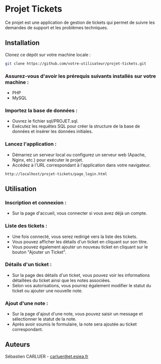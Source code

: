 # Projet Tickets
Ce projet est une application de gestion de tickets qui permet de suivre les demandes de support et les problèmes techniques.

## Installation
Clonez ce dépôt sur votre machine locale :

``` bash
git clone https://github.com/votre-utilisateur/projet-tickets.git
```
### Assurez-vous d'avoir les prérequis suivants installés sur votre machine :

* PHP 
* MySQL 

### Importez la base de données :

* Ouvrez le fichier sql/PROJET.sql.
* Exécutez les requêtes SQL pour créer la structure de la base de données et insérer les données initiales.

### Lancez l'application :

* Démarrez un serveur local ou configurez un serveur web (Apache, Nginx, etc.) pour exécuter le projet.
* Accédez à l'URL correspondant à l'application dans votre navigateur.
```
http://localhost/projet-tickets/page_login.html
```

## Utilisation
### Inscription et connexion :

* Sur la page d'accueil, vous connecter si vous avez déjà un compte.

### Liste des tickets :

* Une fois connecté, vous serez redirigé vers la liste des tickets.
* Vous pouvez afficher les détails d'un ticket en cliquant sur son titre.
* Vous pouvez également ajouter un nouveau ticket en cliquant sur le bouton "Ajouter un Ticket".

### Détails d'un ticket :

* Sur la page des détails d'un ticket, vous pouvez voir les informations détaillées du ticket ainsi que les notes associées.
* Selon vos autorisations, vous pourrez également modifier le statut du ticket ou ajouter une nouvelle note.

### Ajout d'une note :

* Sur la page d'ajout d'une note, vous pouvez saisir un message et sélectionner le statut de la note.
* Après avoir soumis le formulaire, la note sera ajoutée au ticket correspondant.


## Auteurs
Sébastien CARLUER - carluer@et.esiea.fr
